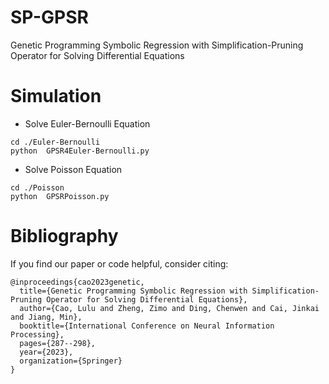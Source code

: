 # SP-GPSR
Genetic Programming Symbolic Regression with Simplification-Pruning Operator for Solving Differential Equations


# Simulation

* Solve Euler-Bernoulli Equation
```
cd ./Euler-Bernoulli
python  GPSR4Euler-Bernoulli.py
```

* Solve Poisson Equation
```
cd ./Poisson
python  GPSRPoisson.py
```

# Bibliography
If you find our paper or code helpful, consider citing:
```
@inproceedings{cao2023genetic,
  title={Genetic Programming Symbolic Regression with Simplification-Pruning Operator for Solving Differential Equations},
  author={Cao, Lulu and Zheng, Zimo and Ding, Chenwen and Cai, Jinkai and Jiang, Min},
  booktitle={International Conference on Neural Information Processing},
  pages={287--298},
  year={2023},
  organization={Springer}
}
```

